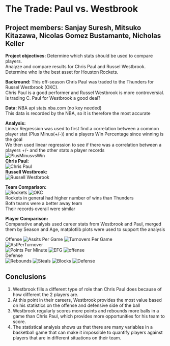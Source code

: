 # The Trade: Paul vs. Westbrook
## Project members: Sanjay Suresh, Mitsuko Kitazawa, Nicolas Gomez Bustamante, Nicholas Keller


**Project objectives:**
        Determine which stats should be used to compare players.  
        Analyze and compare results for Chris Paul and Russel Westbrook.  
        Determine who is the best asset for Houston Rockets. 

**Backround:**
       This off-season Chris Paul was traded to the Thunders for Russel Westbrook (OKC).  
       Chris Paul is a good performer and Russel Westbrook is more controversial.  
       Is trading C. Paul for Westbrook a good deal? 
       
**Data:** 
      NBA api stats.nba.com (no key needed)  
      This data is recorded by the NBA, so it is therefore the most accurate

**Analysis:**  
Linear Regression was used to first find a correlation between a common player stat (Plus Minus(+/-))  and a players Win Percentage since winning is the goal  
We then used linear regression to see if there was a correlation between a players +/- and the other stats a player records  
![PlusMinusvsWin](Images/PlusMinusvsWin.png)  
**Chris Paul:**  
![Chris Paul](Images/ChrisPaulMerge.png)  
**Russell Westbrook:**   
![Russell Westbrook](Images/RussellWestbrookMerge.png)  

**Team Comparison:**  
![Rockets](Images/RocketsWL.png)
![OKC](Images/OKC_WL.png)  
Rockets in general had higher number of wins than Thunders  
Both teams were a better away team  
Their records overall were similar  

**Player Comparison:**  
Comparative analysis used career stats from Westbrook and Paul, merged them by Season and Age, matplotlib plots were used to support the analysis   

Offense
![Assits Per Game](Images/PlayerAstPerGame.png)
![Turnovers Per Game](Images/TOVPerGame.png)  
![AstPerTurnover](Images/AstPerTurnover.png)  
![Points Per Minute](Images/PointsPerMinute.png)
![EFG](Images/EFG.png)
![offense](Images/offense.png)  
Defense  
![Rebounds](Images/Rebounds.png)
![Steals](Images/Steals.png)
![Blocks](Images/Blocks.png)
![Defense](Images/defense.png)

## Conclusions
1. Westbrook fills a different type of role than Chris Paul does because of how different the 2 players are.  
2. At this point in their careers, Westbrook provides the most value based on his statistics on the offense and defensive side of the ball 
3. Westbrook regularly scores more points and rebounds more balls in a game than Chris Paul, which provides more opportunities for his team to score.  
4. The statistical analysis shows us that there are many variables in a basketball game that can make it impossible to quantify players against players that are in different situations on their team.


